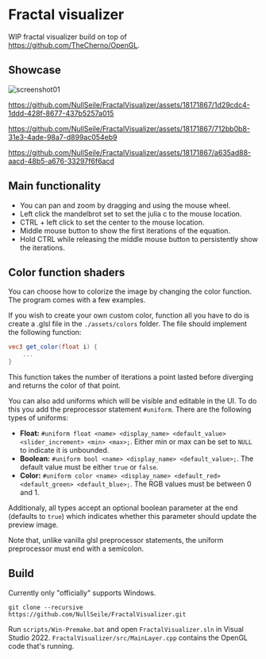 # Fractal visualizer
WIP fractal visualizer build on top of https://github.com/TheCherno/OpenGL.

## Showcase

![screenshot01](https://github.com/NullSeile/FractalVisualizer/assets/18171867/c2aef8cf-f262-4f50-a41b-d27d8e4f17c0)

https://github.com/NullSeile/FractalVisualizer/assets/18171867/1d29cdc4-1ddd-428f-8677-437b5257a015

https://github.com/NullSeile/FractalVisualizer/assets/18171867/712bb0b8-31e3-4ade-98a7-d899ac054eb9

https://github.com/NullSeile/FractalVisualizer/assets/18171867/a635ad88-aacd-48b5-a676-33297f6f6acd


## Main functionality

- You can pan and zoom by dragging and using the mouse wheel.
- Left click the mandelbrot set to set the julia c to the mouse location.
- CTRL + left click to set the center to the mouse location.
- Middle mouse button to show the first iterations of the equation.
- Hold CTRL while releasing the middle mouse button to persistently show the iterations.

## Color function shaders

You can choose how to colorize the image by changing the color function. The program comes with a few examples.

If you wish to create your own custom color, function all you have to do is create a .glsl file in the `./assets/colors` folder. The file should implement the following function:

```glsl
vec3 get_color(float i) {
    ...
}
```
This function takes the number of iterations a point lasted before diverging and returns the color of that point.

You can also add uniforms which will be visible and editable in the UI. To do this you add the preprocessor statement `#uniform`. There are the following types of uniforms:

- **Float:** `#uniform float <name> <display_name> <default_value> <slider_increment> <min> <max>;`. Either min or max can be set to `NULL` to indicate it is unbounded.
- **Boolean:** `#uniform bool <name> <display_name> <default_value>;`. The default value must be either `true` or `false`.
- **Color:** `#uniform color <name> <display_name> <default_red> <default_green> <default_blue>;`. The RGB values must be between 0 and 1.

Additionaly, all types accept an optional boolean parameter at the end (defaults to `true`) which indicates whether this parameter should update the preview image.

Note that, unlike vanilla glsl preprocessor statements, the uniform preprocessor must end with a semicolon.

## Build

Currently only "officially" supports Windows.

```
git clone --recursive https://github.com/NullSeile/FractalVisualizer.git
```

Run `scripts/Win-Premake.bat` and open `FractalVisualizer.sln` in Visual Studio 2022. `FractalVisualizer/src/MainLayer.cpp` contains the OpenGL code that's running.
